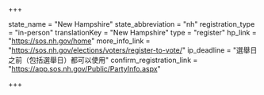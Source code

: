 +++

state_name = "New Hampshire"
state_abbreviation = "nh"
registration_type = "in-person"
translationKey = "New Hampshire"
type = "register"
hp_link = "https://sos.nh.gov/home"
more_info_link = "https://sos.nh.gov/elections/voters/register-to-vote/"
ip_deadline = "選舉日之前（包括選舉日）都可以使用"
confirm_registration_link = "https://app.sos.nh.gov/Public/PartyInfo.aspx"

+++
